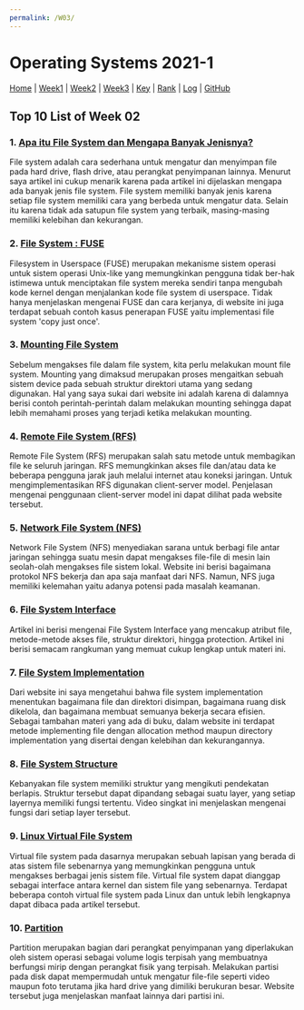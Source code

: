 ```yaml
---
permalink: /W03/
---
```

# Operating Systems 2021-1
[Home](index) |
[Week1](W01) |
[Week2](W02) |
[Week3](W03) |
[Key](TXT/mypubkey.txt) |
[Rank](TXT/myrank.txt) |
[Log](TXT/mylog.txt) |
[GitHub](https://github.com/novihdn/os211)

## Top 10 List of Week 02

### 1. [Apa itu File System dan Mengapa Banyak Jenisnya?](https://www.pintarkomputer.com/penjelasan-apa-itu-file-system-dan-mengapa-banyak-jenisnya/)
File system adalah cara sederhana untuk mengatur dan menyimpan file pada hard drive, flash drive, atau perangkat penyimpanan lainnya. Menurut saya artikel ini cukup menarik karena pada artikel ini dijelaskan mengapa ada banyak jenis file system. File system memiliki banyak jenis karena setiap file system memiliki cara yang berbeda untuk mengatur data. Selain itu karena tidak ada satupun file system yang terbaik, masing-masing memiliki kelebihan dan kekurangan.

### 2. [File System : FUSE](http://khyar28.blogspot.com/2015/11/file-system-fuse-implementasi-file.html)
Filesystem in Userspace (FUSE) merupakan mekanisme sistem operasi untuk sistem operasi Unix-like yang memungkinkan pengguna tidak ber-hak istimewa untuk menciptakan file system mereka sendiri tanpa mengubah kode kernel dengan menjalankan kode file system di userspace. Tidak hanya menjelaskan mengenai FUSE dan cara kerjanya, di website ini juga terdapat sebuah contoh kasus penerapan FUSE yaitu implementasi file system 'copy just once'.

### 3. [Mounting File System](https://rafikaamalabar.wordpress.com/2012/07/13/mounting-file-system/)
Sebelum mengakses file dalam file system, kita perlu melakukan mount file system. Mounting yang dimaksud merupakan proses mengaitkan sebuah sistem device pada sebuah struktur direktori utama yang sedang digunakan. Hal yang saya sukai dari website ini adalah karena di dalamnya berisi contoh perintah-perintah dalam melakukan mounting sehingga dapat lebih memahami proses yang terjadi ketika melakukan mounting.

### 4. [Remote File System (RFS)](https://www.geeksforgeeks.org/remote-file-system-rfs-in-file-management/)
Remote File System (RFS) merupakan salah satu metode untuk membagikan file ke seluruh jaringan. RFS memungkinkan akses file dan/atau data ke beberapa pengguna jarak jauh melalui internet atau koneksi jaringan. Untuk mengimplementasikan RFS digunakan client-server model. Penjelasan mengenai penggunaan client-server model ini dapat dilihat pada website tersebut.

### 5. [Network File System (NFS)](https://medium.com/mtiakakom/network-file-system-nfs-f1a14b7b33e2)
Network File System (NFS) menyediakan sarana untuk berbagi file antar jaringan sehingga suatu mesin dapat mengakses file-file di mesin lain seolah-olah mengakses file sistem lokal. Website ini berisi bagaimana protokol NFS bekerja dan apa saja manfaat dari NFS. Namun, NFS juga memiliki kelemahan yaitu adanya potensi pada masalah keamanan.

### 6. [File System Interface](https://fajar96artikel.blogspot.com/2016/11/sistem-operasi-chapter-12-file-system.html)
Artikel ini berisi mengenai File System Interface yang mencakup atribut file, metode-metode akses file, struktur direktori, hingga protection. Artikel ini berisi semacam rangkuman yang memuat cukup lengkap untuk materi ini.

### 7. [File System Implementation](https://gcallah.github.io/OperatingSystems/FileImplementation.html#:~:text=File%20system%20implementation%20defines%20how,everything%20work%20efficiently%20and%20reliably)
Dari website ini saya mengetahui bahwa file system implementation menentukan bagaimana file dan direktori disimpan, bagaimana ruang disk dikelola, dan bagaimana membuat semuanya bekerja secara efisien. Sebagai tambahan materi yang ada di buku, dalam website ini terdapat metode implementing file dengan allocation method maupun directory implementation yang disertai dengan kelebihan dan kekurangannya.

### 8. [File System Structure](https://www.youtube.com/watch?v=2MlaqSmklhM)
Kebanyakan file system memiliki struktur yang mengikuti pendekatan berlapis. Struktur tersebut dapat dipandang sebagai suatu layer, yang setiap layernya memiliki fungsi tertentu. Video singkat ini menjelaskan mengenai fungsi dari setiap layer tersebut.

### 9. [Linux Virtual File System](https://likegeeks.com/linux-virtual-file-system/#:~:text=The%20Linux%20virtual%20file%20system,and%20the%20actual%20file%20system)
Virtual file system pada dasarnya merupakan sebuah lapisan yang berada di atas sistem file sebenarnya yang memungkinkan pengguna untuk mengakses berbagai jenis sistem file. Virtual file system dapat dianggap sebagai interface antara kernel dan sistem file yang sebenarnya. Terdapat beberapa contoh virtual file system pada Linux dan untuk lebih lengkapnya dapat dibaca pada artikel tersebut.

### 10. [Partition](https://techterms.com/definition/partition#:~:text=A%20partition%20is%20a%20section,with%20one%20or%20more%20partitions)
Partition merupakan bagian dari perangkat penyimpanan yang diperlakukan oleh sistem operasi sebagai volume logis terpisah yang membuatnya berfungsi mirip dengan perangkat fisik yang terpisah. Melakukan partisi pada disk dapat mempermudah untuk mengatur file-file seperti video maupun foto terutama jika hard drive yang dimiliki berukuran besar. Website tersebut juga menjelaskan manfaat lainnya dari partisi ini.

